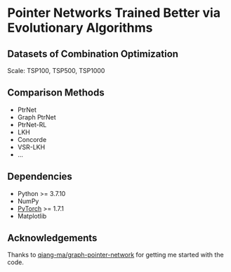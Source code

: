 # Pointer Networks Trained Better via Evolutionary Algorithms

## Datasets of Combination Optimization

Scale: TSP100, TSP500, TSP1000

## Comparison Methods
* PtrNet
* Graph PtrNet
* PtrNet-RL
* LKH
* Concorde
* VSR-LKH
* ...

## Dependencies
* Python >= 3.7.10
* NumPy
* [PyTorch](http://pytorch.org/) >= 1.7.1
* Matplotlib 


## Acknowledgements<br>
Thanks to [qiang-ma/graph-pointer-network](https://github.com/qiang-ma/graph-pointer-network) for getting me started with the code.


